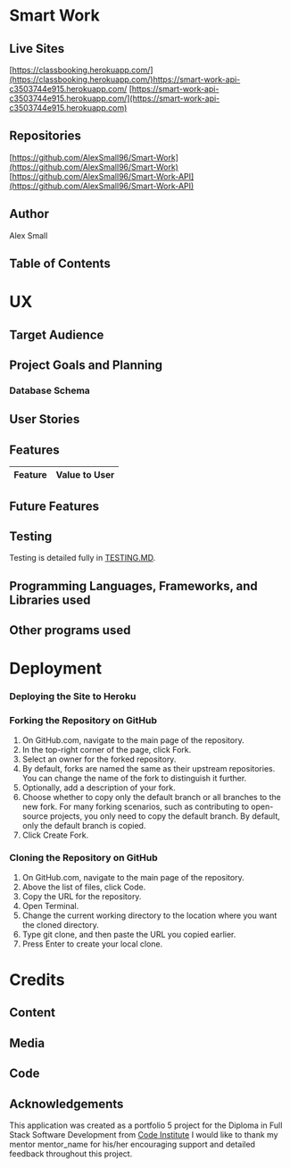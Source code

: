 # Smart Work

## Live Sites
[https://classbooking.herokuapp.com/](https://classbooking.herokuapp.com/)https://smart-work-api-c3503744e915.herokuapp.com/
[https://smart-work-api-c3503744e915.herokuapp.com/](https://smart-work-api-c3503744e915.herokuapp.com)


## Repositories 
[https://github.com/AlexSmall96/Smart-Work](https://github.com/AlexSmall96/Smart-Work)
[https://github.com/AlexSmall96/Smart-Work-API](https://github.com/AlexSmall96/Smart-Work-API)

## Author 
Alex Small
## Table of Contents

# UX
## Target Audience

## Project Goals and Planning

### Database Schema




## User Stories

## Features

| Feature | Value to User|
|------|------------------|

## Future Features

## Testing
Testing is detailed fully in [TESTING.MD](https://github.com/AlexSmall96/Smart-Work/blob/main/TESTING.MD).

## Programming Languages, Frameworks, and Libraries used

## Other programs used 

# Deployment
### Deploying the Site to Heroku

### Forking the Repository on GitHub
1. On GitHub.com, navigate to the main page of the repository.
2. In the top-right corner of the page, click Fork.
3. Select an owner for the forked repository.
4. By default, forks are named the same as their upstream repositories. You can change the name of the fork to distinguish it further.
5. Optionally, add a description of your fork.
6. Choose whether to copy only the default branch or all branches to the new fork. For many forking scenarios, such as contributing to open-source projects, you only need to copy the default branch. By default, only the default branch is copied.
7. Click Create Fork.
### Cloning the Repository on GitHub
1. On GitHub.com, navigate to the main page of the repository.
2. Above the list of files, click Code.
3. Copy the URL for the repository.
4. Open Terminal.
5. Change the current working directory to the location where you want the cloned directory.
6. Type git clone, and then paste the URL you copied earlier.
7. Press Enter to create your local clone.

# Credits
## Content
 
## Media

## Code

## Acknowledgements 
This application was created as a portfolio 5 project for the Diploma in Full Stack Software Development from [Code Institute](https://codeinstitute.net/full-stack-software-development-diploma/?utm_term=code%20institute&utm_campaign=CI+-+UK+-+Search+-+Brand&utm_source=adwords&utm_medium=ppc&hsa_acc=8983321581&hsa_cam=1578649861&hsa_grp=62188641240&hsa_ad=635720257674&hsa_src=g&hsa_tgt=kwd-319867646331&hsa_kw=code%20institute&hsa_mt=e&hsa_net=adwords&hsa_ver=3&gclid=CjwKCAiA5Y6eBhAbEiwA_2ZWIUE0LRewvfAYnQS69Lujb5s2FrQjmX0Idzqj-Olbamn1DbS2D-R7gBoC-1AQAvD_BwE
)
I would like to thank my mentor mentor_name for his/her encouraging support and detailed feedback throughout this project.